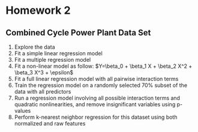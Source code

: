 # Homework 2
## Combined Cycle Power Plant Data Set
1. Explore the data
2. Fit a simple linear regression model
3. Fit a multiple regression model
4. Fit a non-linear model as follow:
$Y=\beta_0 + \beta_1 X + \beta_2 X^2 + \beta_3 X^3 + \epsilon\$
5. Fit a full linear regression model with all pairwise interaction terms
6. Train the regression model on a randomly selected 70% subset of the data with all predictors
7. Run a regression model involving all possible interaction terms and quadratic nonlinearities, and remove insignificant variables using p-values
8. Perform k-nearest neighbor regression for this dataset using both normalized and raw features